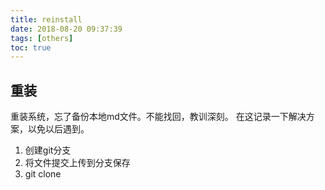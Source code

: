 ```yaml
---
title: reinstall
date: 2018-08-20 09:37:39
tags: [others]
toc: true
---
```


## 重装
重装系统，忘了备份本地md文件。不能找回，教训深刻。
在这记录一下解决方案，以免以后遇到。
1. 创建git分支
2. 将文件提交上传到分支保存
3. git clone
